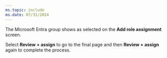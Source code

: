 ```yaml
---
ms.topic: include
ms.date: 07/31/2024
---
```

The Microsoft Entra group shows as selected on the **Add role assignment** screen.

Select **Review + assign** to go to the final page and then **Review + assign** again to complete the process.
